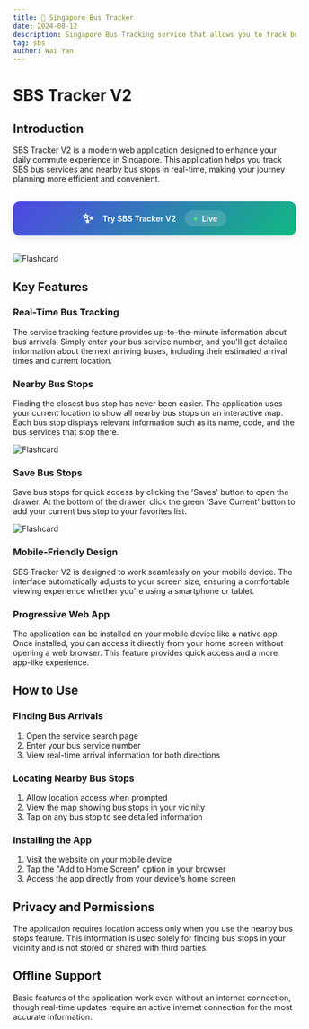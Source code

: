 ```yaml
---
title: 🚌 Singapore Bus Tracker
date: 2024-08-12
description: Singapore Bus Tracking service that allows you to track bus arrivals and nearby bus stops in real-time.
tag: sbs
author: Wai Yan
---
```


# SBS Tracker V2

## Introduction
SBS Tracker V2 is a modern web application designed to enhance your daily commute experience in Singapore. This application helps you track SBS bus services and nearby bus stops in real-time, making your journey planning more efficient and convenient.

<div style="background: linear-gradient(135deg, #4F46E5 0%, #10B981 100%); padding: 1rem; border-radius: 12px; margin: 2rem 0; text-align: center; box-shadow: 0 4px 12px rgba(0, 0, 0, 0.1); transition: transform 0.2s ease;">
  <a href="https://sbsv2.vercel.app/service/search/q" style="color: white; text-decoration: none; font-weight: 600; display: flex; align-items: center; justify-content: center; gap: 1rem;">
    <span style="font-size: 1.5rem;">✨</span>
    <span>Try SBS Tracker V2</span>
    <span style="background: rgba(255, 255, 255, 0.15); padding: 0.375rem 1rem; border-radius: 9999px; font-size: 0.875rem; display: flex; align-items: center; gap: 0.5rem;">
      <span style="width: 6px; height: 6px; background: #4ade80; border-radius: 50%; animation: pulse 1.5s ease-in-out infinite;"></span>
      Live
      <style jsx>{`
        @keyframes pulse {
          0% { opacity: 0.6; }
          50% { opacity: 1; }
          100% { opacity: 0.6; }
        }
      `}</style>
    </span>
  </a>
</div>


<Image
  src="/images/sbs/sbs-1.png"
  alt="Flashcard"
  width={1125}
  height={750}
  priority
  className="next-image"
/>

## Key Features

### Real-Time Bus Tracking
The service tracking feature provides up-to-the-minute information about bus arrivals. Simply enter your bus service number, and you'll get detailed information about the next arriving buses, including their estimated arrival times and current location.



### Nearby Bus Stops
Finding the closest bus stop has never been easier. The application uses your current location to show all nearby bus stops on an interactive map. Each bus stop displays relevant information such as its name, code, and the bus services that stop there.

<Image
  src="/images/sbs/sbs-3.png"
  alt="Flashcard"
  width={1125}
  height={750}
  priority
  className="next-image"
/>

### Save Bus Stops
Save bus stops for quick access by clicking the 'Saves' button to open the drawer. At the bottom of the drawer, click the green 'Save Current' button to add your current bus stop to your favorites list.

<Image
  src="/images/sbs/sbs-2.png"
  alt="Flashcard"
  width={1125}
  height={750}
  priority
  className="next-image"
/>

### Mobile-Friendly Design
SBS Tracker V2 is designed to work seamlessly on your mobile device. The interface automatically adjusts to your screen size, ensuring a comfortable viewing experience whether you're using a smartphone or tablet.

### Progressive Web App
The application can be installed on your mobile device like a native app. Once installed, you can access it directly from your home screen without opening a web browser. This feature provides quick access and a more app-like experience.

## How to Use

### Finding Bus Arrivals
1. Open the service search page
2. Enter your bus service number
3. View real-time arrival information for both directions

### Locating Nearby Bus Stops
1. Allow location access when prompted
2. View the map showing bus stops in your vicinity
3. Tap on any bus stop to see detailed information

### Installing the App
1. Visit the website on your mobile device
2. Tap the "Add to Home Screen" option in your browser
3. Access the app directly from your device's home screen

## Privacy and Permissions
The application requires location access only when you use the nearby bus stops feature. This information is used solely for finding bus stops in your vicinity and is not stored or shared with third parties.

## Offline Support
Basic features of the application work even without an internet connection, though real-time updates require an active internet connection for the most accurate information.
